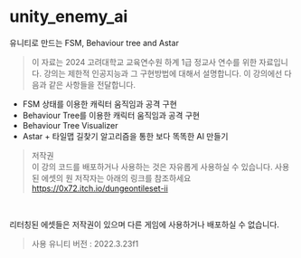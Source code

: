 # unity_enemy_ai
유니티로 만드는 FSM, Behaviour tree and Astar

> 이 자료는 2024 고려대학교 교육연수원 하계 1급 정교사 연수를 위한 자료입니다.
강의는 제한적 인공지능과 그 구현방법에 대해서 설명합니다.
이 강의에선 다음과 같은 사항들을 전달합니다. 

<ul>
    <li> FSM 상태를 이용한 캐릭터 움직임과 공격 구현</li>
    <li> Behaviour Tree를 이용한 캐릭터 움직임과 공격 구현</li>
    <li> Behaviour Tree Visualizer</li>
    <li> Astar + 타일맵 길찾기 알고리즘을 통한 보다 똑똑한 AI 만들기</li>
</ul>


> 저작권 <br>
이 강의 코드를 배포하거나 사용하는 것은 자유롭게 사용하실 수 있습니다. 
사용된 에셋의 원 저작자는 아래의 링크를 참조하세요<br>
https://0x72.itch.io/dungeontileset-ii
<br>

리터칭된 에셋들은 저작권이 있으며 다른 게임에 사용하거나 배포하실 수 없습니다.

> 사용 유니티 버전 : 2022.3.23f1
